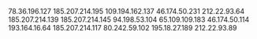 78.36.196.127
185.207.214.195 
109.194.162.137
46.174.50.231
212.22.93.64
185.207.214.139
185.207.214.145
94.198.53.104
65.109.109.183
46.174.50.114
193.164.16.64
185.207.214.117
80.242.59.102
195.18.27.189
212.22.93.89
